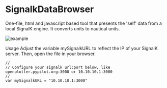 # SignalkDataBrowser

One-file, html and javascript based tool that presents the 'self' data from a local SignalK engine. It converts units to nautical units.


![example](https://github.com/marcobergman/SignalkDataBrowser/blob/master/example.png)


Usage
Adjust the variable mySignalkURL to reflect the IP of your SignalK server. Then, open the file in your browser.

```
//
// Configure your signalk url:port below, like openplotter.pypilot.org:3000 or 10.10.10.1:3000
//
var mySignalkURL = "10.10.10.1:3000"

```

